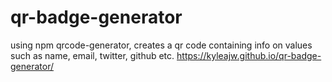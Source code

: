# qr-badge-generator
using npm qrcode-generator, creates a qr code containing info on values such as name, email, twitter, github etc.
https://kyleajw.github.io/qr-badge-generator/
